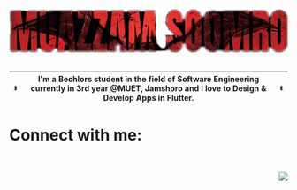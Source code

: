 <div align="center">                                                               
<img src="https://github.com/Muazzy/Muazzy/blob/Muazzy-editing/images%20and%20gifs/name_logo.png?raw=true" />
</div>
<br>
<!-- <p>
     <img src="https://github.com/Muazzy/Muazzy/blob/Muazzy-editing/images%20and%20gifs/left-tourch.gif?raw=true" width="30" style="float: left;"/> 
    I'm a Bechlors student in the field of Software Engineering currently in 3rd year @MUET, Jamshoro and I love to Design & Develop Apps in Flutter.
    <img src="https://github.com/Muazzy/Muazzy/blob/Muazzy-editing/images%20and%20gifs/right-tourch.gif?raw=true" width="30" style="float: right;"/> 
</p> -->

<img src="https://github.com/Muazzy/Muazzy/blob/Muazzy-editing/images%20and%20gifs/left-tourch.gif?raw=true" width="30" style="float: left;"/>  | I'm a Bechlors student in the field of Software Engineering currently in 3rd year @MUET, Jamshoro and I love to Design & Develop Apps in Flutter. | <img src="https://github.com/Muazzy/Muazzy/blob/Muazzy-editing/images%20and%20gifs/right-tourch.gif?raw=true" width="30" style="float: right;"/>
--- | --- | ---
                                                                                                                                 
# Connect with me: 

<div align ="center">
<p align="left">
<a href="http://twitter.com/MishManners" target="blank"><img align="center" src="https://github.com/mishmanners/MishManners/blob/master/socials/twitter%20(2).png" alt="" height="30" /></a>
<a href="http://linkedin.com/in/mishmanners" target="blank"><img align="center" src="https://github.com/mishmanners/MishManners/blob/master/socials/transparent-Linkedin-logo-icon.png" alt="" height="30" /></a>
<a href="http://instagram.com/mishmanners" target="blank"><img align="center" src="https://github.com/mishmanners/MishManners/blob/master/socials/instagram.png" alt="" height="30" /></a>
<a href="http://twitch.tv/MishManners" target="blank"><img align="center" src="https://github.com/mishmanners/MishManners/blob/master/socials/twitch.png" alt="" height="30" /></a>
<a href="http://youtube.com/c/MishManners" target="blank"><img align="center" src="https://github.com/mishmanners/MishManners/blob/master/socials/youtube.png" alt="" height="30" /></a>
<a href="http://mishmanners.com" target="blank"><img align="center" src="https://github.com/mishmanners/MishManners/blob/master/socials/chrome.png" alt="" height="30" /></a>
<a href="https://hackathongoddess.wordpress.com/" target="blank"><img align="center" src="https://github.com/mishmanners/MishManners/blob/master/socials/chrome.png" alt="" height="30" /></a>
<a href="https://dev.to/mishmanners" target="blank"><img align="center" src="https://github.com/mishmanners/MishManners/blob/master/socials/devto.png" alt="" height="30" /></a>
</p>
<p align= "right">
 <img src="https://media.giphy.com/media/pHXffN5suYEffZVukL/giphy.gif" width= "300" /> 
</p>
                                                                                                                                 </div>
                                                                                                                                 
                                                                                                                                 
                                                                                                         

                                                                                                                                                                                               
                                                                                                         

